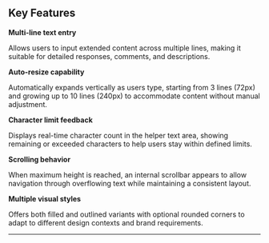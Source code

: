 ## Key Features

**Multi-line text entry**

Allows users to input extended content across multiple lines, making it suitable for detailed responses, comments, and descriptions.

**Auto-resize capability**

Automatically expands vertically as users type, starting from 3 lines (72px) and growing up to 10 lines (240px) to accommodate content without manual adjustment.

**Character limit feedback**

Displays real-time character count in the helper text area, showing remaining or exceeded characters to help users stay within defined limits.

**Scrolling behavior**

When maximum height is reached, an internal scrollbar appears to allow navigation through overflowing text while maintaining a consistent layout.

**Multiple visual styles**

Offers both filled and outlined variants with optional rounded corners to adapt to different design contexts and brand requirements.

---